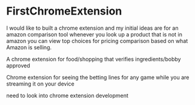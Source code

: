 # FirstChromeExtension
I would like to built a chrome extension and my initial ideas are for an amazon comparison tool whenever you look up a product that is not in amazon you can view top choices for pricing comparison based on what Amazon is selling. 

A chrome extension for food/shopping that verifies ingredients/bobby approved

Chrome extension for seeing the betting lines for any game while you are streaming it on your device

need to look into chrome extension development 